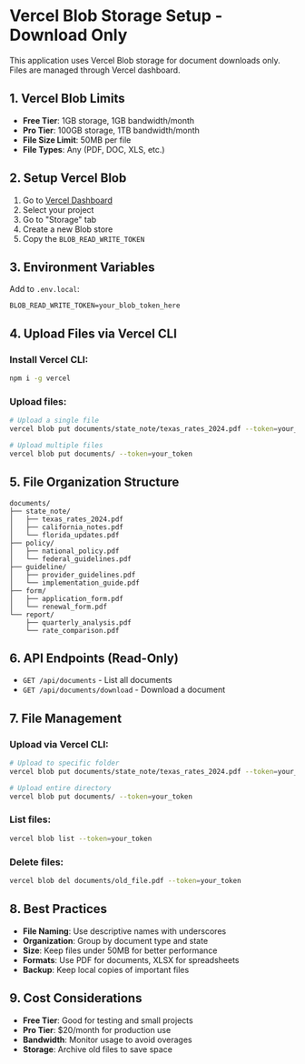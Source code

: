 # Vercel Blob Storage Setup - Download Only

This application uses Vercel Blob storage for document downloads only. Files are managed through Vercel dashboard.

## 1. Vercel Blob Limits

- **Free Tier**: 1GB storage, 1GB bandwidth/month
- **Pro Tier**: 100GB storage, 1TB bandwidth/month
- **File Size Limit**: 50MB per file
- **File Types**: Any (PDF, DOC, XLS, etc.)

## 2. Setup Vercel Blob

1. Go to [Vercel Dashboard](https://vercel.com/dashboard)
2. Select your project
3. Go to "Storage" tab
4. Create a new Blob store
5. Copy the `BLOB_READ_WRITE_TOKEN`

## 3. Environment Variables

Add to `.env.local`:
```env
BLOB_READ_WRITE_TOKEN=your_blob_token_here
```

## 4. Upload Files via Vercel CLI

### Install Vercel CLI:
```bash
npm i -g vercel
```

### Upload files:
```bash
# Upload a single file
vercel blob put documents/state_note/texas_rates_2024.pdf --token=your_token

# Upload multiple files
vercel blob put documents/ --token=your_token
```

## 5. File Organization Structure

```
documents/
├── state_note/
│   ├── texas_rates_2024.pdf
│   ├── california_notes.pdf
│   └── florida_updates.pdf
├── policy/
│   ├── national_policy.pdf
│   └── federal_guidelines.pdf
├── guideline/
│   ├── provider_guidelines.pdf
│   └── implementation_guide.pdf
├── form/
│   ├── application_form.pdf
│   └── renewal_form.pdf
└── report/
    ├── quarterly_analysis.pdf
    └── rate_comparison.pdf
```

## 6. API Endpoints (Read-Only)

- `GET /api/documents` - List all documents
- `GET /api/documents/download` - Download a document

## 7. File Management

### Upload via Vercel CLI:
```bash
# Upload to specific folder
vercel blob put documents/state_note/texas_rates_2024.pdf --token=your_token

# Upload entire directory
vercel blob put documents/ --token=your_token
```

### List files:
```bash
vercel blob list --token=your_token
```

### Delete files:
```bash
vercel blob del documents/old_file.pdf --token=your_token
```

## 8. Best Practices

- **File Naming**: Use descriptive names with underscores
- **Organization**: Group by document type and state
- **Size**: Keep files under 50MB for better performance
- **Formats**: Use PDF for documents, XLSX for spreadsheets
- **Backup**: Keep local copies of important files

## 9. Cost Considerations

- **Free Tier**: Good for testing and small projects
- **Pro Tier**: $20/month for production use
- **Bandwidth**: Monitor usage to avoid overages
- **Storage**: Archive old files to save space
